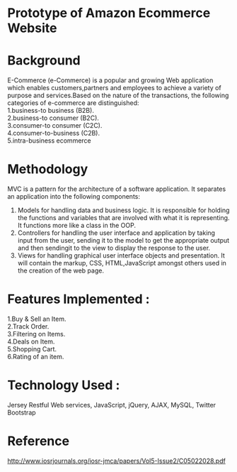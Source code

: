 # Prototype of Amazon Ecommerce Website 

# Background
E-Commerce (e-Commerce) is a popular and growing Web application which enables customers,partners and employees to achieve a variety of purpose and services.Based on the nature of the transactions, the following categories of e-commerce are distinguished:\
1.business-to business (B2B).\
2.business-to consumer (B2C).\
3.consumer-to consumer (C2C).\
4.consumer-to-business (C2B).\
5.intra-business ecommerce

# Methodology
MVC is a pattern for the architecture of a software application. It separates an application into the
following components:
1. Models for handling data and business logic. It is responsible for holding the functions and variables that
are involved with what it is representing. It functions more like a class in the OOP.
2. Controllers for handling the user interface and application by taking input from the user, sending it to the
model to get the appropriate output and then sendingit to the view to display the response to the user.
3. Views for handling graphical user interface objects and presentation. It will contain the markup, CSS,
HTML,JavaScript amongst others used in the creation of the web page.

# Features Implemented :	
1.Buy & Sell an Item.\
2.Track Order.\
3.Filtering on Items.\
4.Deals on Item.\
5.Shopping Cart.\
6.Rating of an item.

# Technology Used :	
Jersey Restful Web services, JavaScript, jQuery, AJAX, MySQL, Twitter Bootstrap

# Reference
  http://www.iosrjournals.org/iosr-jmca/papers/Vol5-Issue2/C05022028.pdf
